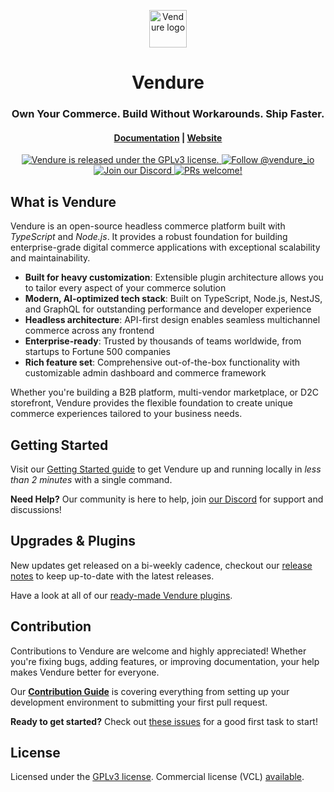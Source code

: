 <p align="center">
  <a href="https://vendure.io">
    <img alt="Vendure logo" height="60" width="auto" src="https://a.storyblok.com/f/328257/699x480/8dbb4c7a3c/logo-icon.png">
  </a>
</p>

<h1 align="center">
  Vendure
</h1>
<h3 align="center">
    Own Your Commerce. Build Without Workarounds. Ship Faster.
</h3>
<h4 align="center">
  <a href="https://docs.vendure.io">Documentation</a> |
  <a href="https://vendure.io">Website</a>
</h4>

<p align="center">
  <a href="https://github.com/vendure-ecommerce/vendure/blob/master/LICENSE.md">
    <img src="https://img.shields.io/badge/license-GPL-blue.svg" alt="Vendure is released under the GPLv3 license." />
  </a>
  <a href="https://twitter.com/intent/follow?screen_name=vendure_io">
    <img src="https://img.shields.io/twitter/follow/vendure_io" alt="Follow @vendure_io" />
  </a>
  <a href="https://vendure.io/community">
    <img src="https://img.shields.io/badge/join-our%20discord-7289DA.svg" alt="Join our Discord" />
  </a>
  <a href="https://github.com/vendure-ecommerce/vendure/blob/master/CONTRIBUTING.md">
    <img src="https://img.shields.io/badge/PRs-welcome-brightgreen.svg?style=flat" alt="PRs welcome!" />
  </a>
</p>

## What is Vendure 

Vendure is an open-source headless commerce platform built with _TypeScript_ and _Node.js_. It provides a robust foundation for building enterprise-grade digital commerce applications with exceptional scalability and maintainability.

- **Built for heavy customization**: Extensible plugin architecture allows you to tailor every aspect of your commerce solution
- **Modern, AI-optimized tech stack**: Built on TypeScript, Node.js, NestJS, and GraphQL for outstanding performance and developer experience
- **Headless architecture**: API-first design enables seamless multichannel commerce across any frontend
- **Enterprise-ready**: Trusted by thousands of teams worldwide, from startups to Fortune 500 companies
- **Rich feature set**: Comprehensive out-of-the-box functionality with customizable admin dashboard and commerce framework

Whether you're building a B2B platform, multi-vendor marketplace, or D2C storefront, Vendure provides the flexible foundation to create unique commerce experiences tailored to your business needs.

## Getting Started

Visit our [Getting Started guide](https://docs.vendure.io/guides/getting-started/installation/) to get Vendure up and running locally in _less than 2 minutes_ with a single command.

**Need Help?** Our community is here to help, join [our Discord](https://www.vendure.io/community) for support and discussions!

## Upgrades & Plugins 

New updates get released on a bi-weekly cadence, checkout our [release notes](https://github.com/vendure-ecommerce/vendure/releases) to keep up-to-date with the latest releases.

Have a look at all of our [ready-made Vendure plugins](https://vendure.io/plugins?page=1).

## Contribution

Contributions to Vendure are welcome and highly appreciated! Whether you're fixing bugs, adding features, or improving documentation, your help makes Vendure better for everyone.

Our **[Contribution Guide](./CONTRIBUTING.md)** is covering everything from setting up your development environment to submitting your first pull request.

**Ready to get started?** Check out [these issues](https://github.com/vendure-ecommerce/vendure/issues?q=is%3Aissue%20state%3Aopen%20label%3A%22%F0%9F%91%8B%20contributions%20welcome%22) for a good first task to start!

## License

Licensed under the [GPLv3 license](./LICENSE.md). Commercial license (VCL) [available](https://vendure.io/pricing).
